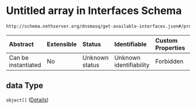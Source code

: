 # Untitled array in Interfaces Schema

```txt
http://schema.nethserver.org/dnsmasq/get-available-interfaces.json#/properties/data
```



| Abstract            | Extensible | Status         | Identifiable            | Custom Properties | Additional Properties | Access Restrictions | Defined In                                                                                      |
| :------------------ | :--------- | :------------- | :---------------------- | :---------------- | :-------------------- | :------------------ | :---------------------------------------------------------------------------------------------- |
| Can be instantiated | No         | Unknown status | Unknown identifiability | Forbidden         | Allowed               | none                | [get-available-interfaces.json\*](dnsmasq/get-available-interfaces.json "open original schema") |

## data Type

`object[]` ([Details](get-available-interfaces-properties-data-items.md))
